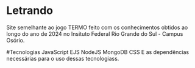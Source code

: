 # Letrando
Site semelhante ao jogo TERMO feito com os conhecimentos obtidos ao longo do ano de 2024 no Insituto Federal Rio Grande do Sul - Campus Osório.

#Tecnologias
JavaScript
EJS
NodeJS
MongoDB
CSS
E as dependências necessárias para o uso dessas tecnologiass.

